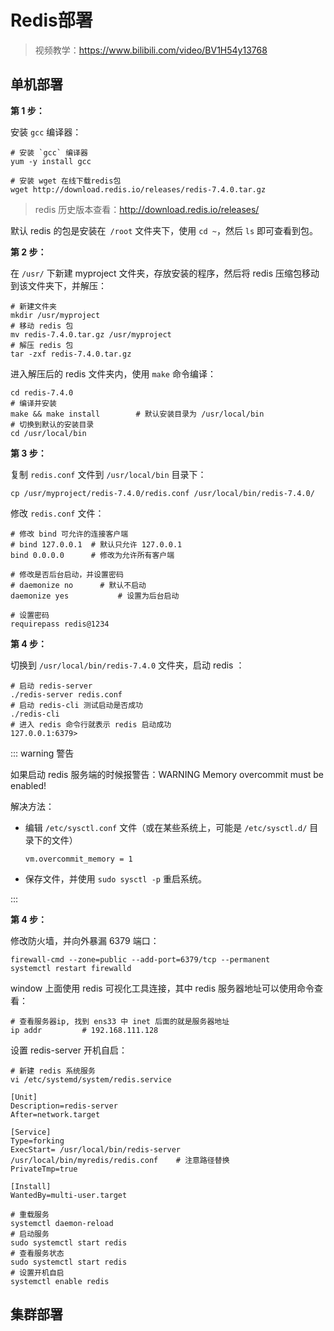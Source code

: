 # Redis部署

>视频教学：https://www.bilibili.com/video/BV1H54y13768



## 单机部署

**第 1 步：**

安装 `gcc` 编译器：

```shell
# 安装 `gcc` 编译器
yum -y install gcc
```

```shell
# 安装 wget 在线下载redis包
wget http://download.redis.io/releases/redis-7.4.0.tar.gz
```

>redis 历史版本查看：http://download.redis.io/releases/

默认 redis 的包是安装在` /root` 文件夹下，使用 `cd ~`，然后 `ls` 即可查看到包。



**第 2 步：**

在 `/usr/` 下新建 myproject 文件夹，存放安装的程序，然后将 redis 压缩包移动到该文件夹下，并解压：

```shell
# 新建文件夹
mkdir /usr/myproject
# 移动 redis 包
mv redis-7.4.0.tar.gz /usr/myproject
# 解压 redis 包
tar -zxf redis-7.4.0.tar.gz
```

进入解压后的 redis 文件夹内，使用 `make` 命令编译：

```shell
cd redis-7.4.0
# 编译并安装
make && make install		# 默认安装目录为 /usr/local/bin
# 切换到默认的安装目录
cd /usr/local/bin
```



**第 3 步：**

复制 `redis.conf` 文件到 `/usr/local/bin` 目录下：

```shell
cp /usr/myproject/redis-7.4.0/redis.conf /usr/local/bin/redis-7.4.0/
```

修改 `redis.conf` 文件：

```shell
# 修改 bind 可允许的连接客户端
# bind 127.0.0.1  # 默认只允许 127.0.0.1
bind 0.0.0.0      # 修改为允许所有客户端

# 修改是否后台启动，并设置密码
# daemonize no		# 默认不启动
daemonize yes			# 设置为后台启动

# 设置密码
requirepass redis@1234
```



**第 4 步：**

切换到 `/usr/local/bin/redis-7.4.0` 文件夹，启动 redis ：

```shell
# 启动 redis-server
./redis-server redis.conf
# 启动 redis-cli 测试启动是否成功
./redis-cli
# 进入 redis 命令行就表示 redis 启动成功
127.0.0.1:6379>
```

::: warning 警告

如果启动 redis 服务端的时候报警告：WARNING Memory overcommit must be enabled! 

解决方法：

- 编辑 `/etc/sysctl.conf` 文件（或在某些系统上，可能是 `/etc/sysctl.d/` 目录下的文件）

  ```shell
  vm.overcommit_memory = 1
  ```

- 保存文件，并使用 `sudo sysctl -p` 重启系统。 

:::



**第 4 步：**

修改防火墙，并向外暴漏 6379 端口：

```shell
firewall-cmd --zone=public --add-port=6379/tcp --permanent
systemctl restart firewalld
```

window 上面使用 redis 可视化工具连接，其中 redis 服务器地址可以使用命令查看：

```shell
# 查看服务器ip, 找到 ens33 中 inet 后面的就是服务器地址
ip addr			# 192.168.111.128
```

设置 redis-server 开机自启：

```shell
# 新建 redis 系统服务
vi /etc/systemd/system/redis.service
```

```shell
[Unit]
Description=redis-server
After=network.target
 
[Service]
Type=forking
ExecStart= /usr/local/bin/redis-server /usr/local/bin/myredis/redis.conf	# 注意路径替换
PrivateTmp=true
 
[Install]
WantedBy=multi-user.target
```

```shell
# 重载服务
systemctl daemon-reload
# 启动服务
sudo systemctl start redis
# 查看服务状态
sudo systemctl start redis
# 设置开机自启
systemctl enable redis
```



## 集群部署